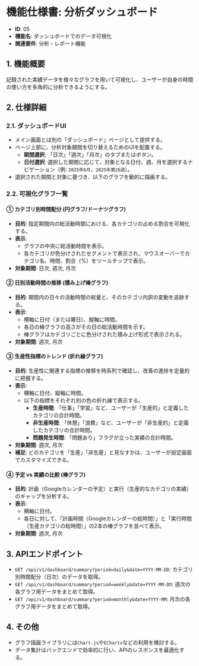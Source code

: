 # 機能仕様書: 分析ダッシュボード

- **ID**: 05
- **機能名**: ダッシュボードでのデータ可視化
- **関連要件**: 分析・レポート機能

## 1. 機能概要

記録された実績データを様々なグラフを用いて可視化し、ユーザーが自身の時間の使い方を多角的に分析できるようにする。

## 2. 仕様詳細

### 2.1. ダッシュボードUI

- メイン画面とは別の「ダッシュボード」ページとして提供する。
- ページ上部に、分析対象期間を切り替えるためのUIを配置する。
    - **期間選択**: 「日次」「週次」「月次」のタブまたはボタン。
    - **日付選択**: 選択した期間に応じて、対象となる日付、週、月を選択するナビゲーション（例: `2025年6月`、`2025年第26週`）。
- 選択された期間と対象に基づき、以下のグラフを動的に描画する。

### 2.2. 可視化グラフ一覧

#### ① カテゴリ別時間配分 (円グラフ/ドーナツグラフ)

- **目的**: 指定期間内の総活動時間における、各カテゴリの占める割合を可視化する。
- **表示**: 
    - グラフの中央に総活動時間を表示。
    - 各カテゴリが色分けされたセグメントで表示され、マウスオーバーでカテゴリ名、時間、割合（%）をツールチップで表示。
- **対象期間**: 日次, 週次, 月次

#### ② 日別活動時間の推移 (積み上げ棒グラフ)

- **目的**: 期間内の日々の活動時間の総量と、そのカテゴリ内訳の変動を追跡する。
- **表示**: 
    - 横軸に日付（または曜日）、縦軸に時間。
    - 各日の棒グラフの高さがその日の総活動時間を示す。
    - 棒グラフはカテゴリごとに色分けされた積み上げ形式で表示される。
- **対象期間**: 週次, 月次

#### ③ 生産性指標のトレンド (折れ線グラフ)

- **目的**: 生産性に関連する指標の推移を時系列で確認し、改善の進捗を定量的に把握する。
- **表示**: 
    - 横軸に日付、縦軸に時間。
    - 以下の指標をそれぞれ別の色の折れ線で表示する。
        - **生産時間**: 「仕事」「学習」など、ユーザーが「生産的」と定義したカテゴリの合計時間。
        - **非生産時間**: 「休憩」「浪費」など、ユーザーが「非生産的」と定義したカテゴリの合計時間。
        - **問題発生時間**: 「問題あり」フラグが立った実績の合計時間。
- **対象期間**: 週次, 月次
- **補足**: どのカテゴリを「生産」「非生産」と見なすかは、ユーザーが設定画面でカスタマイズできる。

#### ④ 予定 vs 実績の比較 (棒グラフ)

- **目的**: 計画（Googleカレンダーの予定）と実行（生産的なカテゴリの実績）のギャップを分析する。
- **表示**: 
    - 横軸に日付。
    - 各日に対して、「計画時間（Googleカレンダーの総時間）」と「実行時間（生産カテゴリの総時間）」の2本の棒グラフを並べて表示。
- **対象期間**: 週次, 月次

## 3. APIエンドポイント

- `GET /api/v1/dashboard/summary?period=daily&date=YYYY-MM-DD`: カテゴリ別時間配分（日次）のデータを取得。
- `GET /api/v1/dashboard/summary?period=weekly&date=YYYY-MM-DD`: 週次の各グラフ用データをまとめて取得。
- `GET /api/v1/dashboard/summary?period=monthly&date=YYYY-MM`: 月次の各グラフ用データをまとめて取得。

## 4. その他

- グラフ描画ライブラリには`Chart.js`や`ECharts`などの利用を検討する。
- データ集計はバックエンドで効率的に行い、APIのレスポンスを最適化する。
